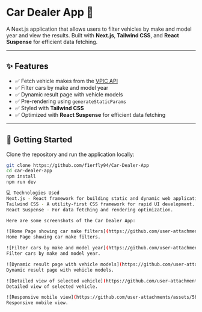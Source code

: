 # Car Dealer App 🚗

A Next.js application that allows users to filter vehicles by make and model year and view the results. Built with **Next.js**, **Tailwind CSS**, and **React Suspense** for efficient data fetching.

---

## ✨ Features

- ✅ Fetch vehicle makes from the [VPIC API](https://vpic.nhtsa.dot.gov/api/)
- ✅ Filter cars by make and model year
- ✅ Dynamic result page with vehicle models
- ✅ Pre-rendering using `generateStaticParams`
- ✅ Styled with **Tailwind CSS**
- ✅ Optimized with **React Suspense** for efficient data fetching

---

## 🚀 Getting Started

Clone the repository and run the application locally:

```bash
git clone https://github.com/f1erfly94/Car-Dealer-App
cd car-dealer-app
npm install
npm run dev

💻 Technologies Used
Next.js - React framework for building static and dynamic web applications.
Tailwind CSS - A utility-first CSS framework for rapid UI development.
React Suspense - For data fetching and rendering optimization.

Here are some screenshots of the Car Dealer App:

![Home Page showing car make filters](https://github.com/user-attachments/assets/72cce849-a829-4075-9374-7cedbc90bdc3)
Home Page showing car make filters.

![Filter cars by make and model year](https://github.com/user-attachments/assets/1d1b6d52-594a-4b34-8975-5f4eb0b2568b)
Filter cars by make and model year.

![Dynamic result page with vehicle models](https://github.com/user-attachments/assets/f268bb5c-575f-4406-add6-51c34448191f)
Dynamic result page with vehicle models.

![Detailed view of selected vehicle](https://github.com/user-attachments/assets/8f78e843-ca5a-4d0b-87f2-971ec8314950)
Detailed view of selected vehicle.

![Responsive mobile view](https://github.com/user-attachments/assets/5b957890-afb6-4e25-832b-f4942a0fd78b)
Responsive mobile view.

